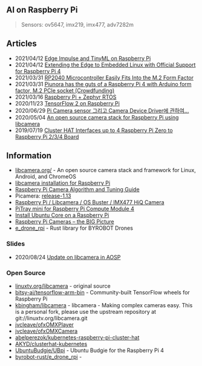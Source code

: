 ## AI on Raspberry Pi

> Sensors: ov5647, imx219, imx477, adv7282m


## Articles
- 2021/04/12 [Edge Impulse and TinyML on Raspberry Pi](https://www.raspberrypi.org/blog/edge-impulse-and-tinyml-on-raspberry-pi/)
- 2021/04/12 [Extending the Edge to Embedded Linux with Official Support for Raspberry Pi 4](https://www.edgeimpulse.com/blog/ei-extends-the-edge-to-embedded-linux-with-official-support-for-raspberry-pi-4)
- 2021/03/31 [RP2040 Microcontroller Easily Fits Into the M.2 Form Factor](https://www.hackster.io/news/rp2040-microcontroller-easily-fits-into-the-m-2-form-factor-0e946005bb7a)
- 2021/03/31 [Piunora has the guts of a Raspberry Pi 4 with Arduino form factor, M.2 PCIe socket (Crowdfunding)](https://www.cnx-software.com/2021/03/31/piunora-has-the-guts-of-a-raspberry-pi-4-with-arduino-form-factor-pcie-socket/)
- 2021/03/16 [Raspberry Pi + Zephyr RTOS](https://www.zephyrproject.org/raspberry-pi-zephyr-rtos/)
- 2020/11/23 [TensorFlow 2 on Raspberry Pi](https://towardsdatascience.com/3-ways-to-install-tensorflow-2-on-raspberry-pi-fe1fa2da9104)
- 2020/06/29 [Pi Camera sensor 그리고 Camera Device Driver에 관하여...](https://slowbootkernelhacks.blogspot.com/2020/06/pi-camera-sensor-camera-device-driver.html)
- 2020/05/04 [An open source camera stack for Raspberry Pi using libcamera](https://www.raspberrypi.org/blog/an-open-source-camera-stack-for-raspberry-pi-using-libcamera/)
- 2019/07/19 [Cluster HAT Interfaces up to 4 Raspberry Pi Zero to Raspberry Pi 2/3/4 Board](https://www.cnx-software.com/2019/07/10/cluster-hat-4-raspberry-pi-zero-boards/)


## Information
- [libcamera.org/](https://libcamera.org/) - An open source camera stack and framework for Linux, Android, and ChromeOS
- [libcamera installation for Raspberry Pi](https://www.raspberrypi.org/documentation/linux/software/libcamera/README.md)
- [Raspberry Pi Camera Algorithm and Tuning Guide](https://www.raspberrypi.org/documentation/linux/software/libcamera/rpi_SOFT_libcamera_1p0.pdf)
- Picamera: [release-1.13](https://picamera.readthedocs.io/en/release-010.13/index.html)
- [Raspberry Pi / Libcamera / OS Buster / IMX477 HiQ Camera](https://forum.openframeworks.cc/t/raspberry-pi-libcamera-os-buster-imx477-hiq-camera/35803)
- [PiTray mini for Raspberry Pi Compute Module 4](https://www.dfrobot.com/product-2196.html)
- [Install Ubuntu Core on a Raspberry Pi](https://ubuntu.com/download/raspberry-pi-core)
- [Raspberry Pi Cameras – the BIG Picture](https://dronebotworkshop.com/pi-cameras/)
- [e_drone_rpi](https://crates.io/crates/e_drone_rpi) - Rust library for BYROBOT Drones


### Slides
- 2020/08/24 [Update on libcamera in AOSP](https://linuxplumbersconf.org/event/7/contributions/786/attachments/530/943/20200824-lpc-update-on-libcamera-in-aosp.pdf)



### Open Source
- [linuxtv.org/libcamera](https://git.linuxtv.org/libcamera.git/) - original source
- [bitsy-ai/tensorflow-arm-bin](https://github.com/bitsy-ai/tensorflow-arm-bin) - Community-built TensorFlow wheels for Raspberry Pi
- [kbingham/libcamera](https://github.com/kbingham/libcamera) - libcamera - Making complex cameras easy. This is a personal fork, please use the upstream repository at git://linuxtv.org/libcamera.git
- [jvcleave/ofxOMXPlayer](https://github.com/jvcleave/ofxOMXPlayer)
- [jvcleave/ofxOMXCamera](https://github.com/jvcleave/ofxOMXCamera)
- [abelperezok/kubernetes-raspberry-pi-cluster-hat](https://github.com/abelperezok/kubernetes-raspberry-pi-cluster-hat)
- [AKYD/clusterhat-kubernetes](https://github.com/AKYD/clusterhat-kubernetes)
- [UbuntuBudgie/UBpi](https://github.com/UbuntuBudgie/UBpi) - Ubuntu Budgie for the Raspberry Pi 4
- [byrobot-rust/e_drone_rpi](https://github.com/byrobot-rust/e_drone_rpi) - 




